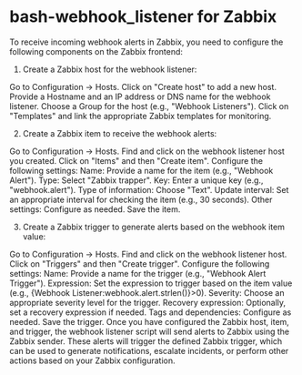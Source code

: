 # bash-webhook_listener for Zabbix

To receive incoming webhook alerts in Zabbix, you need to configure the following components on the Zabbix frontend:

1. Create a Zabbix host for the webhook listener:

Go to Configuration -> Hosts.
Click on "Create host" to add a new host.
Provide a Hostname and an IP address or DNS name for the webhook listener.
Choose a Group for the host (e.g., "Webhook Listeners").
Click on "Templates" and link the appropriate Zabbix templates for monitoring.

2. Create a Zabbix item to receive the webhook alerts:

Go to Configuration -> Hosts.
Find and click on the webhook listener host you created.
Click on "Items" and then "Create item".
Configure the following settings:
Name: Provide a name for the item (e.g., "Webhook Alert").
Type: Select "Zabbix trapper".
Key: Enter a unique key (e.g., "webhook.alert").
Type of information: Choose "Text".
Update interval: Set an appropriate interval for checking the item (e.g., 30 seconds).
Other settings: Configure as needed.
Save the item.

3. Create a Zabbix trigger to generate alerts based on the webhook item value:

Go to Configuration -> Hosts.
Find and click on the webhook listener host.
Click on "Triggers" and then "Create trigger".
Configure the following settings:
Name: Provide a name for the trigger (e.g., "Webhook Alert Trigger").
Expression: Set the expression to trigger based on the item value (e.g., {Webhook Listener:webhook.alert.strlen()}>0).
Severity: Choose an appropriate severity level for the trigger.
Recovery expression: Optionally, set a recovery expression if needed.
Tags and dependencies: Configure as needed.
Save the trigger.
Once you have configured the Zabbix host, item, and trigger, the webhook listener script will send alerts to Zabbix using the Zabbix sender. These alerts will trigger the defined Zabbix trigger, which can be used to generate notifications, escalate incidents, or perform other actions based on your Zabbix configuration.
